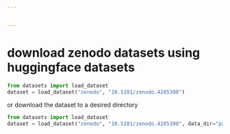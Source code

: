 ```yaml
---


---
```

# download zenodo datasets using huggingface datasets

```python
from datasets import load_dataset
dataset = load_dataset("zenodo", "10.5281/zenodo.4285300")
```

or download the dataset to a desired directory

```python
from datasets import load_dataset
dataset = load_dataset("zenodo", "10.5281/zenodo.4285300", data_dir="path/to/dataset")
```



